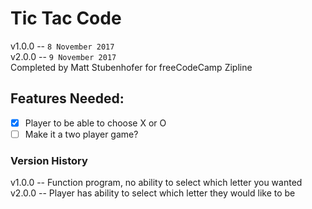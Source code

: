# Tic Tac Code
v1.0.0 -- `8 November 2017`  
v2.0.0 -- `9 November 2017`  
Completed by Matt Stubenhofer for freeCodeCamp Zipline  
  
## Features Needed:
- [x] Player to be able to choose X or O  
- [ ] Make it a two player game?  
  
### Version History
v1.0.0 -- Function program, no ability to select which letter you wanted  
v2.0.0 -- Player has ability to select which letter they would like to be  
  
